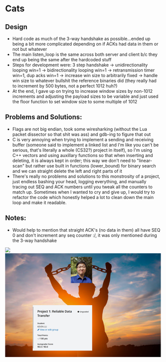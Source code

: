 # Cats

## Design
- Hard code as much of the 3-way handshake as possible...ended up being a bit more complicated depending on if ACKs had data in them or not but whatever
- The main listen_loop is the same across both server and client b/c they end up being the same after the hardcoded stuff
- Steps for development were: 3 step handshake -> unidirectionality looping win=1 -> bidirectionality looping win=1 -> retransmission timer win=1, dup acks win=1 -> increase win size to arbitrarily fixed -> handle win size to whatever bullshit the reference binaries did (they really had to increment by 500 bytes, not a perfect 1012 huh?)
- At the end, I gave up on trying to increase window sizes by non-1012 increments and adjusting the payload sizes to be variable and just used the floor function to set window size to some multiple of 1012

## Problems and Solutions:
- Flags are not big endian, took some wiresharking (without the Lua packet dissector so that shit was ass) and gdb-ing to figure that out
- C is very annoying when trying to implement a sending and receiving buffer (someone said to implement a linked list and I'm like you can't be serious, that's literally a whole (CS32?) project in itself), so I'm using C++ vectors and using auxillary functions so that when inserting and deleting, it is always kept in order; this way we don't need to "linear-scan" but rather use built in functions (lower_bound) for binary search and we can straight delete the left and right parts of it
- There's really no problems and solutions to this monstrosity of a project, just endless bashing your head, logging everything, and manually tracing out SEQ and ACK numbers until you tweak all the counters to match up. Sometimes when I wanted to cry and give up, I would try to refactor the code which honestly helped a lot to clean down the main loop and make it readable.

## Notes:
- Would help to mention that straight ACK's (no data in them) all have SEQ 0 and don't increment any seq counter :/, it was only mentioned during the 3-way handshake

![](https://i.imgflip.com/76z0a1.png)
![](/frickutianyuanyu.png)